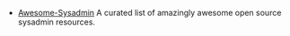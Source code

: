 
  - [Awesome-Sysadmin](https://github.com/kahun/awesome-sysadmin)
    A curated list of amazingly awesome open source sysadmin resources.
